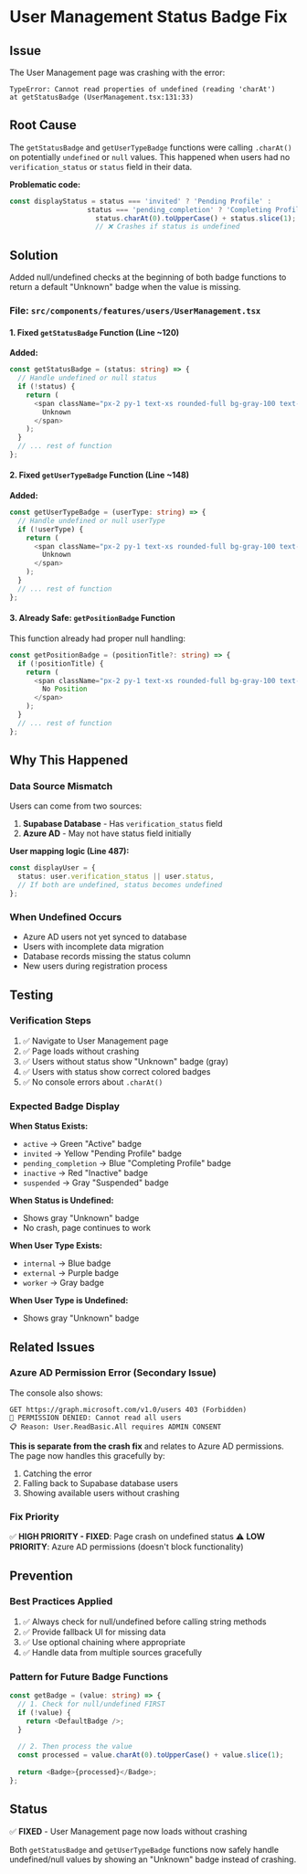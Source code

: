 # User Management Status Badge Fix

## Issue
The User Management page was crashing with the error:
```
TypeError: Cannot read properties of undefined (reading 'charAt')
at getStatusBadge (UserManagement.tsx:131:33)
```

## Root Cause
The `getStatusBadge` and `getUserTypeBadge` functions were calling `.charAt()` on potentially `undefined` or `null` values. This happened when users had no `verification_status` or `status` field in their data.

**Problematic code:**
```typescript
const displayStatus = status === 'invited' ? 'Pending Profile' : 
                   status === 'pending_completion' ? 'Completing Profile' : 
                     status.charAt(0).toUpperCase() + status.slice(1);
                     // ❌ Crashes if status is undefined
```

## Solution
Added null/undefined checks at the beginning of both badge functions to return a default "Unknown" badge when the value is missing.

### File: `src/components/features/users/UserManagement.tsx`

#### 1. Fixed `getStatusBadge` Function (Line ~120)
**Added:**
```typescript
const getStatusBadge = (status: string) => {
  // Handle undefined or null status
  if (!status) {
    return (
      <span className="px-2 py-1 text-xs rounded-full bg-gray-100 text-gray-800">
        Unknown
      </span>
    );
  }
  // ... rest of function
};
```

#### 2. Fixed `getUserTypeBadge` Function (Line ~148)
**Added:**
```typescript
const getUserTypeBadge = (userType: string) => {
  // Handle undefined or null userType
  if (!userType) {
    return (
      <span className="px-2 py-1 text-xs rounded-full bg-gray-100 text-gray-800">
        Unknown
      </span>
    );
  }
  // ... rest of function
};
```

#### 3. Already Safe: `getPositionBadge` Function
This function already had proper null handling:
```typescript
const getPositionBadge = (positionTitle?: string) => {
  if (!positionTitle) {
    return (
      <span className="px-2 py-1 text-xs rounded-full bg-gray-100 text-gray-800">
        No Position
      </span>
    );
  }
  // ... rest of function
};
```

## Why This Happened

### Data Source Mismatch
Users can come from two sources:
1. **Supabase Database** - Has `verification_status` field
2. **Azure AD** - May not have status field initially

**User mapping logic (Line 487):**
```typescript
const displayUser = {
  status: user.verification_status || user.status,
  // If both are undefined, status becomes undefined
};
```

### When Undefined Occurs
- Azure AD users not yet synced to database
- Users with incomplete data migration
- Database records missing the status column
- New users during registration process

## Testing

### Verification Steps
1. ✅ Navigate to User Management page
2. ✅ Page loads without crashing
3. ✅ Users without status show "Unknown" badge (gray)
4. ✅ Users with status show correct colored badges
5. ✅ No console errors about `.charAt()`

### Expected Badge Display

**When Status Exists:**
- `active` → Green "Active" badge
- `invited` → Yellow "Pending Profile" badge
- `pending_completion` → Blue "Completing Profile" badge
- `inactive` → Red "Inactive" badge
- `suspended` → Gray "Suspended" badge

**When Status is Undefined:**
- Shows gray "Unknown" badge
- No crash, page continues to work

**When User Type Exists:**
- `internal` → Blue badge
- `external` → Purple badge
- `worker` → Gray badge

**When User Type is Undefined:**
- Shows gray "Unknown" badge

## Related Issues

### Azure AD Permission Error (Secondary Issue)
The console also shows:
```
GET https://graph.microsoft.com/v1.0/users 403 (Forbidden)
🚫 PERMISSION DENIED: Cannot read all users
📋 Reason: User.ReadBasic.All requires ADMIN CONSENT
```

**This is separate from the crash fix** and relates to Azure AD permissions. The page now handles this gracefully by:
1. Catching the error
2. Falling back to Supabase database users
3. Showing available users without crashing

### Fix Priority
✅ **HIGH PRIORITY - FIXED**: Page crash on undefined status
⚠️ **LOW PRIORITY**: Azure AD permissions (doesn't block functionality)

## Prevention

### Best Practices Applied
1. ✅ Always check for null/undefined before calling string methods
2. ✅ Provide fallback UI for missing data
3. ✅ Use optional chaining where appropriate
4. ✅ Handle data from multiple sources gracefully

### Pattern for Future Badge Functions
```typescript
const getBadge = (value: string) => {
  // 1. Check for null/undefined FIRST
  if (!value) {
    return <DefaultBadge />;
  }
  
  // 2. Then process the value
  const processed = value.charAt(0).toUpperCase() + value.slice(1);
  
  return <Badge>{processed}</Badge>;
};
```

## Status
✅ **FIXED** - User Management page now loads without crashing

Both `getStatusBadge` and `getUserTypeBadge` functions now safely handle undefined/null values by showing an "Unknown" badge instead of crashing.
